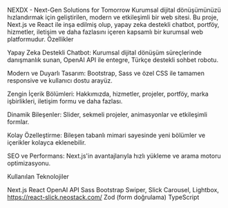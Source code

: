 NEXDX - Next-Gen Solutions for Tomorrow
Kurumsal dijital dönüşümünüzü hızlandırmak için geliştirilen, modern ve etkileşimli bir web sitesi. Bu proje, Next.js ve React ile inşa edilmiş olup, yapay zeka destekli chatbot, portföy, hizmetler, iletişim ve daha fazlasını içeren kapsamlı bir kurumsal web platformudur.
Özellikler

Yapay Zeka Destekli Chatbot: Kurumsal dijital dönüşüm süreçlerinde danışmanlık sunan, OpenAI API ile entegre, Türkçe destekli sohbet robotu.

Modern ve Duyarlı Tasarım: Bootstrap, Sass ve özel CSS ile tamamen responsive ve kullanıcı dostu arayüz.

Zengin İçerik Bölümleri: Hakkımızda, hizmetler, projeler, portföy, marka işbirlikleri, iletişim formu ve daha fazlası.

Dinamik Bileşenler: Slider, sekmeli projeler, animasyonlar ve etkileşimli formlar.

Kolay Özelleştirme: Bileşen tabanlı mimari sayesinde yeni bölümler ve içerikler kolayca eklenebilir.

SEO ve Performans: Next.js'in avantajlarıyla hızlı yükleme ve arama motoru optimizasyonu.

Kullanılan Teknolojiler

Next.js
React
OpenAI API
Sass
Bootstrap
Swiper, Slick Carousel, Lightbox, https://react-slick.neostack.com/
Zod (form doğrulama)
TypeScript
